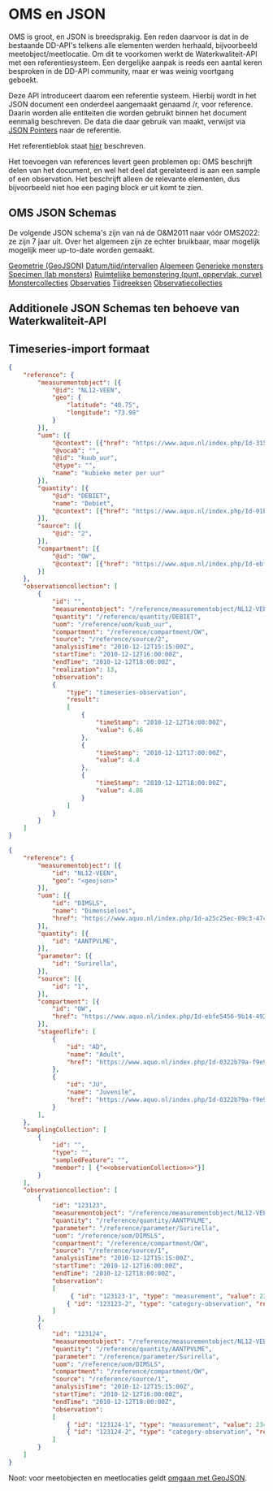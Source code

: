 # OMS en JSON

OMS is groot, en JSON is breedsprakig. Een reden daarvoor is dat in de bestaande DD-API's telkens alle elementen werden herhaald, bijvoorbeeld meetobject/meetlocatie.
Om dit te voorkomen werkt de Waterkwaliteit-API met een referentiesysteem.
Een dergelijke aanpak is reeds een aantal keren besproken in de DD-API community, maar er was weinig voortgang geboekt.

Deze API introduceert daarom een referentie systeem.
Hierbij wordt in het JSON document een onderdeel aangemaakt genaamd /r, voor reference.
Daarin worden alle entiteiten die worden gebruikt binnen het document eenmalig beschreven.
De data die daar gebruik van maakt, verwijst via [JSON Pointers](https://www.rfc-editor.org/rfc/rfc6901.html) naar de referentie.

Het referentieblok staat [hier](referentieblok.md) beschreven.

Het toevoegen van references levert geen problemen op: OMS beschrijft delen van het document, en wel het deel dat gerelateerd is aan een sample of een observation. Het beschrijft alleen de relevante elementen, dus bijvoorbeeld niet hoe een paging block er uit komt te zien.

## OMS JSON Schemas

De volgende JSON schema's zijn van ná de O&M2011 naar vóór OMS2022: ze zijn 7 jaar uit.
Over het algemeen zijn ze echter bruikbaar, maar mogelijk mogelijk meer up-to-date worden gemaakt.

[Geometrie (GeoJSON)](https://raw.githubusercontent.com/peterataylor/om-json/master/Geometry.json)
[Datum/tijd/intervallen](https://raw.githubusercontent.com/peterataylor/om-json/master/Temporal.json)
[Algemeen](https://raw.githubusercontent.com/peterataylor/om-json/master/Common.json)
[Generieke monsters](https://raw.githubusercontent.com/peterataylor/om-json/master/Sampling.json)
[Specimen (lab monsters)](https://raw.githubusercontent.com/peterataylor/om-json/master/Specimen.json)
[Ruimtelijke bemonstering (punt, oppervlak, curve)](https://raw.githubusercontent.com/peterataylor/om-json/master/SpatialSampling.json)
[Monstercollecties](https://raw.githubusercontent.com/peterataylor/om-json/master/SamplingCollection.json)
[Observaties](https://raw.githubusercontent.com/peterataylor/om-json/master/Observation.json)
[Tijdreeksen](https://raw.githubusercontent.com/peterataylor/om-json/master/TimeseriesTVP.json)
[Observatiecollecties](https://raw.githubusercontent.com/peterataylor/om-json/master/ObservationCollection.json)

## Additionele JSON Schemas ten behoeve van Waterkwaliteit-API

## Timeseries-import formaat

``` json
{
    "reference": {
        "measurementobject": [{
            "@id": "NL12-VEEN",
            "geo": {
                "latitude": "40.75",
                "longitude": "73.98"
            }
        }],
        "uom": [{
            "@context": [{"href": "https://www.aquo.nl/index.php/Id-315b7646-3b9d-45c4-a387-d0ebb8d6c04b"}],
            "@vocab": "",
            "@id": "kuub_uur",
            "@type": "",
            "name": "kubieke meter per uur"
        }],
        "quantity": [{
            "@id": "DEBIET",
            "name": "Debiet",
            "@context": [{"href": "https://www.aquo.nl/index.php/Id-01b89ecb-6f63-4463-b3c7-d9a712d7ed1e"}]
        }],
        "source": [{
            "@id": "2",
        }],
        "compartment": [{
            "@id": "OW",
            "@context": [{"href": "https://www.aquo.nl/index.php/Id-ebfe5456-9b14-4925-b444-0b5c98b6642a"}]
        }]
    },
    "observationcollection": [
        { 
            "id": "",
            "measurementobject": "/reference/measurementobject/NL12-VEEN",
            "quantity": "/reference/quantity/DEBIET",
            "uom": "/reference/uom/kuub_uur",
            "compartment": "/reference/compartment/OW",
            "source": "/reference/source/2",
            "analysisTime": "2010-12-12T15:15:00Z",
            "startTime": "2010-12-12T16:00:00Z", 
            "endTime": "2010-12-12T18:00:00Z",
            "realization": 13,
            "observation":
            {
                "type": "timeseries-observation",
                "result": 
                [
                    {
                        "timeStamp": "2010-12-12T16:00:00Z",
                        "value": 6.46
                    },
                    {
                        "timeStamp": "2010-12-12T17:00:00Z",
                        "value": 4.4
                    },
                    {
                        "timeStamp": "2010-12-12T18:00:00Z",
                        "value": 4.86
                    }
                ]
            }
        }
    ]
}

```

``` json
{
    "reference": {
        "measurementobject": [{
            "id": "NL12-VEEN",
            "geo": "<geojson>"
        }],
        "uom": [{
            "id": "DIMSLS",
            "name": "Dimensieloos",
            "href": "https://www.aquo.nl/index.php/Id-a25c25ec-89c3-47c2-81e0-278ac1f26aed"
        }],
        "quantity": [{
            "id": "AANTPVLME",
        }],
        "parameter": [{
            "id": "Surirella",
        }],
        "source": [{
            "id": "1",
        }],
        "compartment": [{
            "id": "OW",
            "href": "https://www.aquo.nl/index.php/Id-ebfe5456-9b14-4925-b444-0b5c98b6642a"
        }],
        "stageoflife": [
            {
                "id": "AD",
                "name": "Adult",
                "href": "https://www.aquo.nl/index.php/Id-0322b79a-f9e9-42fb-898b-8318985c1de8#adult"
            },
            {
                "id": "JU",
                "name": "Juvenile",
                "href": "https://www.aquo.nl/index.php/Id-0322b79a-f9e9-42fb-898b-8318985c1de8#juvenile"
            }
        ],
    },
    "samplingCollection": [
        { 
            "id": "",
            "type": "",
            "sampledFeature": "",
            "member": [ {"<<observationCollection>>"}]
        }
    ],
    "observationcollection": [
        { 
            "id": "123123",
            "measurementobject": "/reference/measurementobject/NL12-VEEN",
            "quantity": "/reference/quantity/AANTPVLME",
            "parameter": "/reference/parameter/Surirella",
            "uom": "/reference/uom/DIMSLS",
            "compartment": "/reference/compartment/OW",
            "source": "/reference/source/1",
            "analysisTime": "2010-12-12T15:15:00Z",
            "startTime": "2010-12-12T16:00:00Z", 
            "endTime": "2010-12-12T18:00:00Z",
            "observation":
            [
                 { "id": "123123-1", "type": "measurement", "value": 234 },
                { "id": "123123-2", "type": "category-observation", "reference": "/reference/stageoflife/JU" }
            ]
        },
        {
            "id": "123124",
            "measurementobject": "/reference/measurementobject/NL12-VEEN",
            "quantity": "/reference/quantity/AANTPVLME",
            "parameter": "/reference/parameter/Surirella",
            "uom": "/reference/uom/DIMSLS",
            "compartment": "/reference/compartment/OW",
            "source": "/reference/source/1",
            "analysisTime": "2010-12-12T15:15:00Z",
            "startTime": "2010-12-12T16:00:00Z", 
            "endTime": "2010-12-12T18:00:00Z",
            "observation":
            [
                { "id": "123124-1", "type": "measurement", "value": 234 },
                { "id": "123124-2", "type": "category-observation", "reference": "/reference/stageoflife/JU" }
            ]
        }   
    ]
}

```

Noot: voor meetobjecten en meetlocaties geldt [omgaan met GeoJSON](omgaan-met-data#omgaan-met-geojson).
